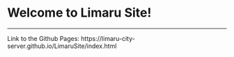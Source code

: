 
<h1 id="welcome-to-limaru-site">Welcome to Limaru Site!</h1>
<hr>
Link to the Github Pages: https://limaru-city-server.github.io/LimaruSite/index.html


